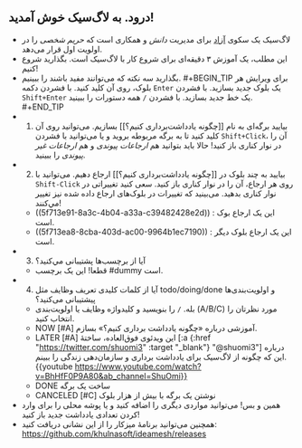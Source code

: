 ## درود. به لاگ‌سیک خوش آمدید!
- لاگ‌سیک یک سکوی [آزاد](https://github.com/khulnasoft/ideamesh) برای مدیریت _دانش_ و همکاری است که _حریم شخصی_ را در اولویت اول قرار می‌دهد.
- این مطلب، یک آموزش ۳ دقیقه‌ای برای شروع کار با لاگ‌سیک است. بگذارید شروع کنیم!
- بگذارید سه نکته که می‌توانند مفید باشند را ببینیم.
#+BEGIN_TIP
برای ویرایش هر بلوک، روی آن کلید کنید.
با فشردن دکمه `Enter‍` یک بلوک جدید بسازید.
با فشردن `Shift+Enter` یک خط جدید بسازید.
با فشردن `/` همه دستورات را ببینید.
#+END_TIP
- 1. بیایید برگه‌ای به نام [[چگونه یادداشت‌برداری کنیم؟]] بسازیم. می‌توانید روی آن کلید کنید تا به برگه مربوطه بروید و یا می‌توانید با فشردن `Shift+Click`، آن را در نوار کناری باز کنید! حالا باید بتوانید هم _ارجاعات پیوندی_ و هم _ارجاعات غیر پیوندی_ را ببینید.
- 2. بیایید به چند بلوک در [[چگونه یادداشت‌برداری کنیم؟]] ارجاع دهیم. می‌توانید با `Shift-Click` روی هر ارجاع، آن را در نوار کناری باز کنید. سعی کنید تغییراتی در نوار کناری بدهید. می‌بینید که تغییرات در بلوک‌های ارجاع داده شده نیز تغییر مي‌کنند!
    - ((5f713e91-8a3c-4b04-a33a-c39482428e2d)) : این یک ارجاع بوک است.
    - ((5f713ea8-8cba-403d-ac00-9964b1ec7190)) : این یک ارجاع بلوک دیگر است.
- 3. آیا از برچسب‌ها پشتیبانی مي‌کنید؟
    - قطعا! این یک برچسب #dummy است.
- 4. آیا از کلمات کلیدی تعریف وظایف مثل todo/doing/done و اولویت‌بندی‌ها پیشتیبانی می‌کنید؟
    - بله. `/` را بنویسید و کلیدواژه وظایف یا اولویت‌بندی (A/B/C) مورد نظرتان را انتخاب کنید.
    - NOW [#A] آموزشی درباره «چگونه یادداشت برداری کنیم؟» بسازم.
    - LATER [#A] این ویدئوی فوق‌العاده، ساختهٔ [:a {:href "https://twitter.com/shuomi3" :target "_blank"} "@shuomi3"] درباره این که چگونه از لاگ‌سیک برای یادداشت برداری و سازمان‌دهی زندگی را ببینم.
    {{youtube https://www.youtube.com/watch?v=BhHfF0P9A80&ab_channel=ShuOmi}}
    - DONE ساخت یک برگه
    - CANCELED [#C] نوشتن یک برگه با بیش از هزار بلوک
- همین و بس! می‌توانید مواردی دیگری را اضافه کنید و یا پوشه محلی را برای وارد کردن تعدادی یادداشت جدید باز کنید!
- همچنین می‌توانید برنامهٔ میزکار را از این نشانی دریافت کنید: https://github.com/khulnasoft/ideamesh/releases
